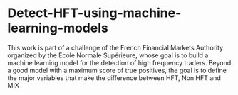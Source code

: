 # Detect-HFT-using-machine-learning-models
This work is part of a challenge of the French Financial Markets Authority organized by the Ecole Normale Supérieure, whose goal is to build a machine learning model for the detection of high frequency traders. Beyond a good model with a maximum score of true positives, the goal is to define the major variables that make the difference between HFT, Non HFT and MIX
